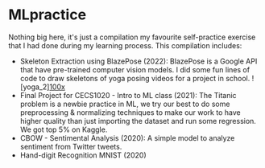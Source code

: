 # MLpractice

Nothing big here, it's just a compilation my favourite self-practice exercise that I had done during my learning process. This compilation includes:
* Skeleton Extraction using BlazePose (2022): BlazePose is a Google API that have pre-trained computer vision models. I did some fun lines of code to draw skeletons of yoga posing videos for a project in school.
![yoga_2][100x](https://user-images.githubusercontent.com/53163183/164405244-872c1187-5a4d-4add-b1fe-8c88c5beafb7.png)
* Final Project for CECS1020 - Intro to ML class (2021): The Titanic problem is a newbie practice in ML, we try our best to do some preprocessing & normalizing techniques to make our work to have higher quality than just importing the dataset and run some regression. We got top 5% on Kaggle.
* CBOW - Sentimental Analysis (2020): A simple model to analyze sentiment from Twitter tweets. 
* Hand-digit Recognition MNIST (2020)
